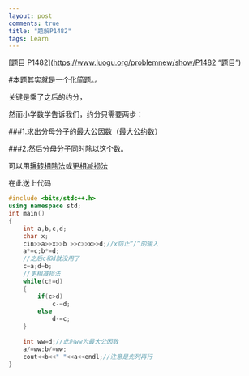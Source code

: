 ```yaml
---
layout: post
comments: true
title: "题解P1482"
tags: Learn
---
```


[题目 P1482](https://www.luogu.org/problemnew/show/P1482 “题目”)



#本题其实就是一个化简题。。

关键是乘了之后的约分，


然而小学数学告诉我们，约分只需要两步：

###1.求出分母分子的最大公因数（最大公约数）

###2.然后分母分子同时除以这个数。

可以用[辗转相除法](https://baike.baidu.com/item/%E8%BE%97%E8%BD%AC%E7%9B%B8%E9%99%A4%E6%B3%95/4625352?fr=aladdin "辗转相除法")或[更相减损法](https://baike.baidu.com/item/%E6%9B%B4%E7%9B%B8%E5%87%8F%E6%8D%9F%E6%B3%95 "更相减损法")


在此送上代码

```cpp
#include <bits/stdc++.h>
using namespace std;
int main()
{
    int a,b,c,d;
    char x;
    cin>>a>>x>>b >>c>>x>>d;//x防止“/”的输入
    a*=c;b*=d;
    //之后c和d就没用了
    c=a;d=b;
    //更相减损法
    while(c!=d)
    {
        if(c>d)
            c-=d;
        else
            d-=c;
    }
    
    int ww=d;//此时ww为最大公因数
    a/=ww;b/=ww;
    cout<<b<<" "<<a<<endl;//注意是先列再行
}
```